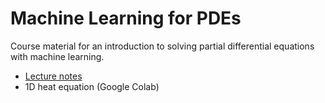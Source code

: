 # Machine Learning for PDEs

Course material for an introduction to solving partial differential equations with machine learning.

- [Lecture notes](lecture_notes.pdf)
- 1D heat equation (Google Colab)
